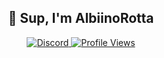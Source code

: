 <h2 align="center">👋 Sup, I'm AlbiinoRotta</h2>

<p align="center">
  <a href="https://discord.com/users/427916956553707523">
    <img alt="Discord" src="https://img.shields.io/badge/AlbiinoRotta-5865F2?logo=discord&logoColor=white&style=for-the-badge">
  </a>
  <a href="https://komarev.com/ghpvc/?username=albiinorotta">
    <img alt="Profile Views" src="https://komarev.com/ghpvc/?username=albbinorotta&color=0b84fe&style=for-the-badge">
  </a>
</p>
